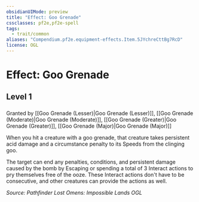 ```yaml
---
obsidianUIMode: preview
title: "Effect: Goo Grenade"
cssclasses: pf2e,pf2e-spell
tags:
  - trait/common
aliases: "Compendium.pf2e.equipment-effects.Item.5JYchreCttBg7RcD"
license: OGL
---
```

# Effect: Goo Grenade
## Level 1
### 






Granted by [[Goo Grenade (Lesser)|Goo Grenade (Lesser)]], [[Goo Grenade (Moderate)|Goo Grenade (Moderate)]], [[Goo Grenade (Greater)|Goo Grenade (Greater)]], [[Goo Grenade (Major)|Goo Grenade (Major)]]

When you hit a creature with a goo grenade, that creature takes persistent acid damage and a circumstance penalty to its Speeds from the clinging goo.

The target can end any penalties, conditions, and persistent damage caused by the bomb by Escaping or spending a total of 3 Interact actions to pry themselves free of the ooze. These Interact actions don't have to be consecutive, and other creatures can provide the actions as well.

*Source: Pathfinder Lost Omens: Impossible Lands*
*OGL*
